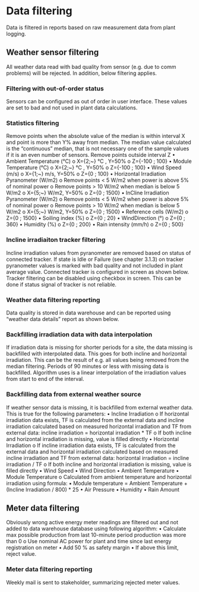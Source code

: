 # Data filtering
Data is filtered in reports based on raw measurement data from plant logging.
## Weather sensor filtering
All weather data read with bad quality from sensor (e.g. due to comm problems) will be rejected. In addition, below filtering applies.
### Filtering with out-of-order status
Sensors can be configured as out of order in user interface. These values are set to bad and not used in plant data calculations.
### Statistics filtering
Remove points when the absolute value of the median is within interval X and point is more than Y% away from median. The median value calculated is the “continuous” median, that is not necessary one of the sample values if it is an even number of sensors.
Remove points outside interval Z
• Ambient Temperature (°C)
o X={2;~} °C , Y=50%
o Z={-100 ; 100}
• Module Temperature (°C)
o X={2;~} °C , Y=50%
o Z={-100 ; 100}
• Wind Speed (m/s)
o X={1;~} m/s, Y=50%
o Z={0 ; 100}
• Horizontal Irradiation Pyranometer (W/m2)
o Remove points < 5 W/m2 when power is above 5% of nominal power
o Remove points > 10 W/m2 when median is below 5 W/m2
o X={5;~} W/m2, Y=50%
o Z={0 ; 1500}
• InCline Irradiation Pyranometer (W/m2)
o Remove points < 5 W/m2 when power is above 5% of nominal power
o Remove points > 10 W/m2 when median is below 5 W/m2
o X={5;~} W/m2, Y=50%
o Z={0 ; 1500}
• Reference cells (W/m2)
o Z={0 ; 1500}
• Soiling index (%)
o Z={0 ; 20}
• WindDirection (°)
o Z={0 ; 360}
• Humidity (%)
o Z={0 ; 200}
• Rain intensity (mm/h)
o Z={0 ; 500}
### Incline irradiaiton tracker filtering
Incline irradiation values from pyranometer are removed based on status of connected tracker. If state is Idle or Failure (see chapter 3.1.3) on tracker pyranometer values is marked with bad quality and not included in plant average value.
Connected tracker is configured in screen as shown below. Tracker filtering can be disabled using checkbox in screen. This can be done if status signal of tracker is not reliable.
### Weather data filtering reporting
Data quality is stored in data warehouse and can be reported using “weather data details” report as shown below.
### Backfilling irradiation data with data interpolation
If irradiation data is missing for shorter periods for a site, the data missing is backfilled with interpolated data. This goes for both incline and horizontal irradiation.
This can be the result of e.g. all values being removed from the median filtering.
Periods of 90 minutes or less with missing data is backfilled.
Algorithm uses is a linear interpolation of the irradiation values from start to end of the interval.
### Backfilling data from external weather source
If weather sensor data is missing, it is backfilled from external weather data. This is true for the following parameters:
• Incline Irradiation
o If horizontal irradiation data exists, TF is calculated from the external data and incline irradiation calculated based on measured horizontal irradiation and TF from external data: incline irradiation = horizontal irradiation * TF
o If both incline and horizontal irradiation is missing, value is filled directly
• Horizontal Irradiation
o If incline irradiation data exists, TF is calculated from the external data and horizontal irradiation calculated based on measured incline irradiation and TF from external data: horizontal irradiation = incline irradiation / TF
o If both incline and horizontal irradiation is missing, value is filled directly
• Wind Speed
• Wind Direction
• Ambient Temperature
• Module Temperature
o Calculated from ambient temperature and horizontal irradiation using formula:
▪ Module temperature = Ambient Temperature + (Incline Irradiation / 800) * 25
• Air Pressure
• Humidity
• Rain Amount
## Meter data filtering
Obviously wrong active energy meter readings are filtered out and not added to data warehouse database using following algorithm:
• Calculate max possible production from last 10-minute period production was more than 0
o Use nominal AC power for plant and time since last energy registration on meter
• Add 50 % as safety margin
• If above this limit, reject value.
### Meter data filtering reporting
Weekly mail is sent to stakeholder, summarizing rejected meter values.